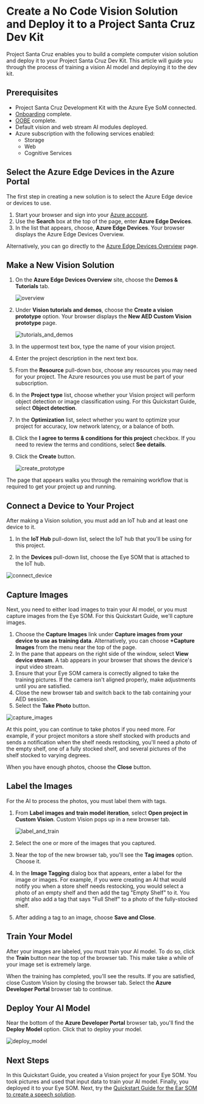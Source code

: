 # Create a No Code Vision Solution and Deploy it to a Project Santa Cruz Dev Kit

Project Santa Cruz enables you to build a complete computer vision solution and deploy it to your Project Santa Cruz Dev Kit. This article will guide you through the process of training a vision AI model and deploying it to the dev kit.


## Prerequisites

* Project Santa Cruz Development Kit with the Azure Eye SoM connected.
* [Onboarding](https://github.com/microsoft/Project-Santa-Cruz-Private-Preview/blob/main/user-guides/getting_started/azure-subscription-onboarding.md) complete.
* [OOBE](https://github.com/microsoft/Project-Santa-Cruz-Private-Preview/blob/main/user-guides/getting_started/oobe.md) complete.
* Default vision and web stream AI modules deployed.
* Azure subscription with the following services enabled:
    - Storage
    - Web
    - Cognitive Services

## Select the Azure Edge Devices in the Azure Portal

The first step in creating a new solution is to select the Azure Edge device or devices to use.

1. Start your browser and sign into your [Azure account](https://preview.portal.azure.com/#home).
2. Use the **Search** box at the top of the page, enter **Azure Edge Devices**.
3. In the list that appears, choose, **Azure Edge Devices**. Your browser displays the Azure Edge Devices Overview.

Alternatively, you can go directly to the [Azure Edge Devices Overview](https://preview.portal.azure.com/#blade/AzureEdgeDevices/AEDBlade/overview) page.

## Make a New Vision Solution

1. On the **Azure Edge Devices Overview** site, choose the **Demos & Tutorials** tab.

    ![overview](https://github.com/microsoft/Project-Santa-Cruz-Private-Preview/blob/main/user-guides/prototyping/article_images/no_code_vision_overview.png)

1. Under **Vision tutorials and demos**, choose the **Create a vision prototype** option. Your browser displays the **New AED Custom Vision prototype** page.

    ![tutorials_and_demos](https://github.com/microsoft/Project-Santa-Cruz-Private-Preview/blob/main/user-guides/prototyping/article_images/no_code_vision_tutorials_and_demos.png)

1. In the uppermost text box, type the name of your vision project.

1. Enter the project description in the next text box.

1. From the **Resource** pull-down box, choose any resources you may need for your project. The Azure resources you use must be part of your subscription.

1. In the **Project type** list, choose whether your Vision project will perform object detection or image classification using. For this Quickstart Guide, select **Object detection**.

1. In the **Optimization** list, select whether you want to optimize your project for accuracy, low network latency, or a balance of both.

1. Click the **I agree to terms & conditions for this project** checkbox. If you need to review the terms and conditions, select **See details**.

1. Click the **Create** button.

    ![create_prototype](https://github.com/microsoft/Project-Santa-Cruz-Private-Preview/blob/main/user-guides/prototyping/article_images/no_code_vision_create_prototype.png)

The page that appears walks you through the remaining workflow that is required to get your project up and running.

## Connect a Device to Your Project

After making a Vision solution, you must add an IoT hub and at least one device to it.

1. In the **IoT Hub** pull-down list, select the IoT hub that you'll be using for this project.

1. In the **Devices** pull-down list, choose the Eye SOM that is attached to the IoT hub.

![connect_device](https://github.com/microsoft/Project-Santa-Cruz-Private-Preview/blob/main/user-guides/prototyping/article_images/no_code_vision_connect_device.png)

## Capture Images
Next, you need to either load images to train your AI model, or you must capture images from the Eye SOM. For this Quickstart Guide, we'll capture images.

1. Choose the **Capture Images** link under **Capture images from your device to use as training data**. Alternatively, you can choose **+Capture Images** from the menu near the top of the page.
2. In the pane that appears on the right side of the window, select **View device stream**. A tab appears in your browser that shows the device's input video stream.
3. Ensure that your Eye SOM camera is correctly aligned to take the training pictures. If the camera isn't aligned properly, make adjustments until you are satisfied.
4. Close the new browser tab and switch back to the tab containing your AED session.
5. Select the **Take Photo** button. 

![capture_images](https://github.com/microsoft/Project-Santa-Cruz-Private-Preview/blob/main/user-guides/prototyping/article_images/no_code_vision_capture_images.png)

At this point, you can continue to take photos if you need more. For example, if your project monitors a store shelf stocked with products and sends a notification when the shelf needs restocking, you'll need a photo of the empty shelf, one of a fully stocked shelf, and several pictures of the shelf stocked to varying degrees.

When you have enough photos, choose the **Close** button.

## Label the Images

For the AI to process the photos, you must label them with tags.

1. From **Label images and train model iteration**, select **Open project in Custom Vision**. Custom Vision pops up in a new browser tab.

    ![label_and_train](https://github.com/microsoft/Project-Santa-Cruz-Private-Preview/blob/main/user-guides/prototyping/article_images/no_code_vision_label_and_train.png)

1. Select the one or more of the images that you captured.
1. Near the top of the new browser tab, you'll see the **Tag images** option. Choose it.
1. In the **Image Tagging** dialog box that appears, enter a label for the image or images. For example, if you were creating an AI that would notify you when a store shelf needs restocking, you would select a photo of an empty shelf and then add the tag "Empty Shelf" to it. You might also add a tag that says "Full Shelf" to a photo of the fully-stocked shelf. 
1. After adding a tag to an image, choose **Save and Close**.

## Train Your Model

After your images are labeled, you must train your AI model. To do so, click the **Train** button near the top of the browser tab. This make take a while of your image set is extremely large. 

When the training has completed, you'll see the results. If you are satisfied, close Custom Vision by closing the browser tab. Select the **Azure Developer Portal** browser tab to continue.

## Deploy Your AI Model

Near the bottom of the **Azure Developer Portal** browser tab, you'll find the **Deploy Model** option. Click that to deploy your model.

![deploy_model](https://github.com/microsoft/Project-Santa-Cruz-Private-Preview/blob/main/user-guides/prototyping/article_images/no_code_vision_deploy_model.png)

## Next Steps

In this Quickstart Guide, you created a Vision project for your Eye SOM. You took pictures and used that input data to train your AI model. Finally, you deployed it to your Eye SOM. Next, try the [Quickstart Guide for the Ear SOM to create a speech solution](https://github.com/microsoft/Project-Santa-Cruz-Private-Preview/blob/main/user-guides/prototyping/nocode-speech.md).




